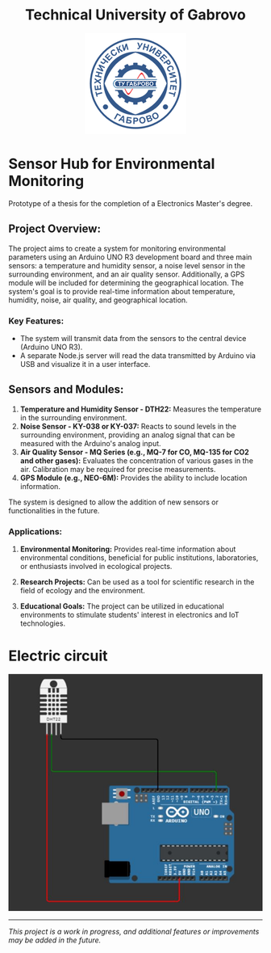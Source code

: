 <h1 align="center">
  Technical University of Gabrovo
</h1>

<p align="center">
  <img src="readmeAssets/logo-tu-gabrovo.png" alt="logo">
</p>

# Sensor Hub for Environmental Monitoring
Prototype of a thesis for the completion of a Electronics Master's degree.

## Project Overview:

The project aims to create a system for monitoring environmental parameters using an Arduino UNO R3 development board and three main sensors: a temperature and humidity sensor, a noise level sensor in the surrounding environment, and an air quality sensor. Additionally, a GPS module will be included for determining the geographical location. The system's goal is to provide real-time information about temperature, humidity, noise, air quality, and geographical location.

### Key Features:

- The system will transmit data from the sensors to the central device (Arduino UNO R3).
- A separate Node.js server will read the data transmitted by Arduino via USB and visualize it in a user interface.

## Sensors and Modules:

1. **Temperature and Humidity Sensor - DTH22:** Measures the temperature in the surrounding environment.
2. **Noise Sensor - KY-038 or KY-037:** Reacts to sound levels in the surrounding environment, providing an analog signal that can be measured with the Arduino's analog input.
3. **Air Quality Sensor - MQ Series (e.g., MQ-7 for CO, MQ-135 for CO2 and other gases):** Evaluates the concentration of various gases in the air. Calibration may be required for precise measurements.
4. **GPS Module (e.g., NEO-6M):** Provides the ability to include location information.

The system is designed to allow the addition of new sensors or functionalities in the future.

### Applications:

1. **Environmental Monitoring:** Provides real-time information about environmental conditions, beneficial for public institutions, laboratories, or enthusiasts involved in ecological projects.

2. **Research Projects:** Can be used as a tool for scientific research in the field of ecology and the environment.

3. **Educational Goals:** The project can be utilized in educational environments to stimulate students' interest in electronics and IoT technologies.

# Electric circuit
![circuit](readmeAssets/electricCircuit.png)

---

*This project is a work in progress, and additional features or improvements may be added in the future.*